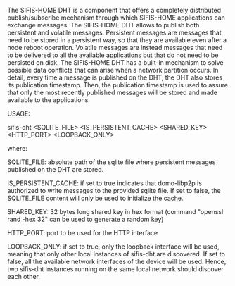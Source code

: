 The SIFIS-HOME DHT is a component that offers a completely distributed publish/subscribe mechanism through which SIFIS-HOME applications can exchange messages. The SIFIS-HOME DHT allows to publish both persistent and volatile messages. Persistent messages are messages that need to be stored in a persistent way, so that they are available even after a node reboot operation. Volatile messages are instead messages that need to be delivered to all the available applications but that do not need to be persisted on disk. The SIFIS-HOME DHT has a built-in mechanism to solve possible data conflicts that can arise when a network partition occurs. In detail, every time a message is published on the DHT, the DHT also stores its publication timestamp. Then, the publication timestamp is used to assure that only the most recently published messages will be stored and made available to the applications.

USAGE:

sifis-dht <SQLITE_FILE> <IS_PERSISTENT_CACHE> <SHARED_KEY> <HTTP_PORT> <LOOPBACK_ONLY>

where:

SQLITE_FILE: absolute path of the sqlite file where persistent messages published on the DHT are stored.

IS_PERSISTENT_CACHE: if set to true indicates that domo-libp2p is authorized to write messages to the provided sqlite file. If set to false, the SQLITE_FILE content will only be used to initialize the cache.

SHARED_KEY: 32 bytes long shared key in hex format (command "openssl rand -hex 32" can be used to generate a random key)

HTTP_PORT: port to be used for the HTTP interface

LOOPBACK_ONLY: if set to true, only the loopback interface will be used, meaning that only other local instances of sifis-dht are discovered. If set to false, all the available network interfaces of the device will be used. Hence, two sifis-dht instances running on the same local network should discover each other.
